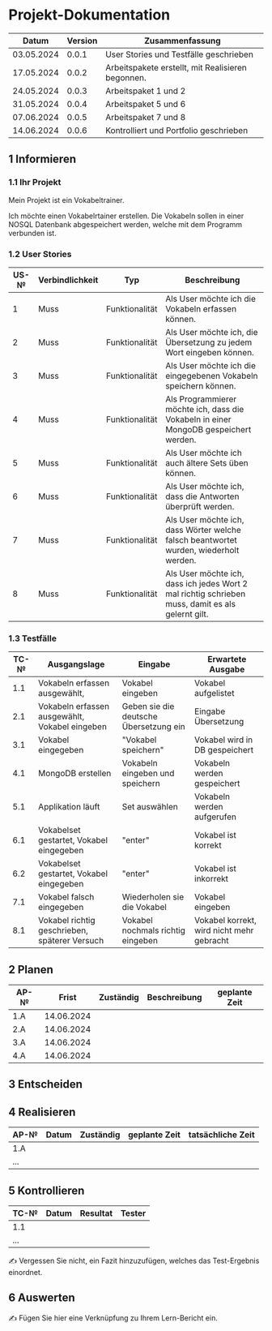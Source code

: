 # Projekt-Dokumentation



| Datum | Version | Zusammenfassung                                          |
| ----- | ------- | -------------------------------------------------------- |
|03.05.2024|0.0.1| User Stories und Testfälle geschrieben                    |
|17.05.2024|0.0.2| Arbeitspakete erstellt, mit Realisieren begonnen.         |
|24.05.2024|0.0.3| Arbeitspaket 1 und  2                                     |
|31.05.2024|0.0.4| Arbeitspaket 5 und  6                                     |
|07.06.2024|0.0.5| Arbeitspaket 7 und  8                                     | 
|14.06.2024|0.0.6| Kontrolliert und Portfolio geschrieben                    |

## 1 Informieren

### 1.1 Ihr Projekt

Mein Projekt ist ein Vokabeltrainer. 

Ich möchte einen Vokabelrtainer erstellen. Die Vokabeln sollen in einer NOSQL Datenbank abgespeichert werden, welche mit dem Programm verbunden ist. 

### 1.2 User Stories

| US-№ | Verbindlichkeit | Typ  | Beschreibung                       |
| ---- | --------------- | ---- | ---------------------------------- |
| 1    | Muss  | Funktionalität | Als User möchte ich die Vokabeln erfassen können. |
| 2    | Muss  | Funktionalität | Als User möchte ich, die Übersetzung zu jedem Wort eingeben können.|
| 3    | Muss  | Funktionalität | Als User möchte ich die eingegebenen Vokabeln speichern können.|
| 4    | Muss  | Funktionalität | Als Programmierer möchte ich, dass die Vokabeln in einer MongoDB gespeichert werden.| 
| 5    | Muss  | Funktionalität | Als User möchte ich auch ältere Sets üben können.|
| 6    | Muss  | Funktionalität | Als User möchte ich, dass die Antworten überprüft werden.|
| 7    | Muss  | Funktionalität | Als User möchte ich, dass Wörter welche falsch beantwortet wurden, wiederholt werden.| 
| 8    | Muss  | Funktionalität | Als User möchte ich, dass ich jedes Wort 2 mal richtig schrieben muss, damit es als gelernt gilt.| 



### 1.3 Testfälle

| TC-№ | Ausgangslage | Eingabe | Erwartete Ausgabe |
| ---- | ------------ | ------- | ----------------- |
| 1.1  | Vokabeln erfassen ausgewählt,  | Vokabel eingeben| Vokabel aufgelistet|
| 2.1  | Vokabeln erfassen ausgewählt, Vokabel eingeben| Geben sie die deutsche Übersetzung ein| Eingabe Übersetzung |
| 3.1  | Vokabel eingegeben| "Vokabel speichern"| Vokabel wird in DB gespeichert|
| 4.1  | MongoDB erstellen| Vokabeln eingeben und speichern| Vokabeln werden gespeichert| 
| 5.1  | Applikation läuft| Set auswählen| Vokabeln werden aufgerufen|
| 6.1  | Vokabelset gestartet, Vokabel eingegeben| "enter"| Vokabel ist korrekt|
| 6.2  | Vokabelset gestartet, Vokabel eingegeben| "enter"| Vokabel ist inkorrekt|
| 7.1  | Vokabel falsch eingegeben| Wiederholen sie die Vokabel| Vokabel eingeben| 
| 8.1  | Vokabel richtig geschrieben, späterer Versuch| Vokabel nochmals richtig eingeben| Vokabel korrekt, wird nicht mehr gebracht| 




## 2 Planen

| AP-№ | Frist | Zuständig | Beschreibung | geplante Zeit |
| ---- | ----- | --------- | ------------ | ------------- |
| 1.A  | 14.06.2024  |           |              |               |
| 2.A  | 14.06.2024  |           |              |               |
| 3.A  | 14.06.2024  |           |              |               |
| 4.A  | 14.06.2024  |           |              |               |


## 3 Entscheiden



## 4 Realisieren

| AP-№ | Datum | Zuständig | geplante Zeit | tatsächliche Zeit |
| ---- | ----- | --------- | ------------- | ----------------- |
| 1.A  |       |           |               |                   |
| ...  |       |           |               |                   |


## 5 Kontrollieren

| TC-№ | Datum | Resultat | Tester |
| ---- | ----- | -------- | ------ |
| 1.1  |       |          |        |
| ...  |       |          |        |

✍️ Vergessen Sie nicht, ein Fazit hinzuzufügen, welches das Test-Ergebnis einordnet.

## 6 Auswerten

✍️ Fügen Sie hier eine Verknüpfung zu Ihrem Lern-Bericht ein.

